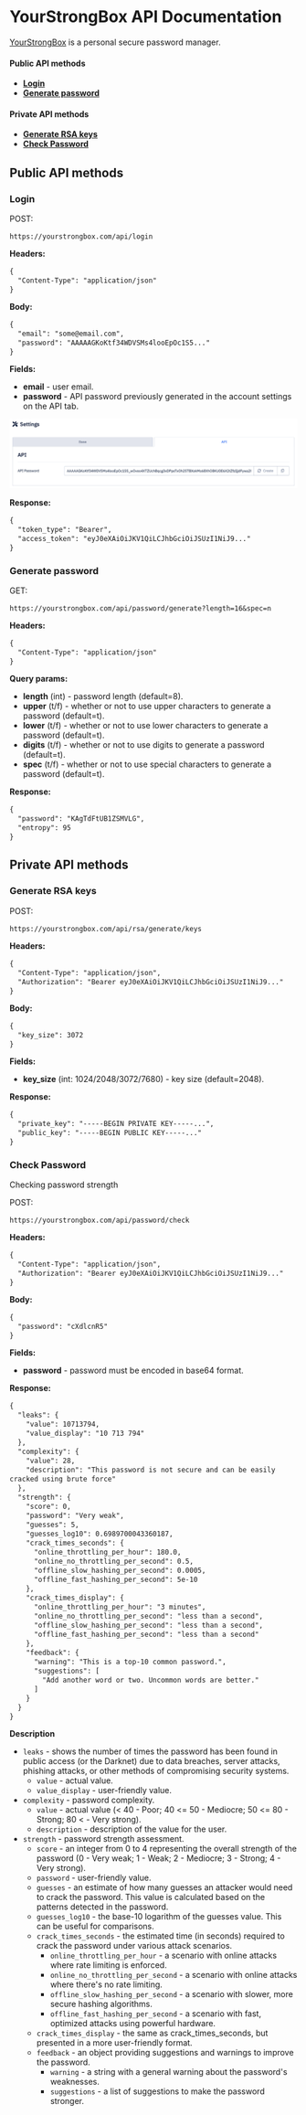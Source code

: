 # YourStrongBox API Documentation

[YourStrongBox](https://yourstrongbox.com/) is a personal secure password manager.

#### Public API methods
- **[Login](#login)**
- **[Generate password](#gen-pass)**

#### Private API methods
- **[Generate RSA keys](#gen-rsa-keys)**
- **[Check Password](#password-check)**

## Public API methods

### <a id="login"></a>Login

POST:

```
https://yourstrongbox.com/api/login
```
**Headers:**

```
{
  "Content-Type": "application/json"
}
```
**Body:**

```
{
  "email": "some@email.com",
  "password": "AAAAAGKoKtf34WDVSMs4looEpOc1S5..."
}
```
**Fields:**

- **email** - user email.
- **password** - API password previously generated in the account settings on the API tab.

![img](imgs/settings-api-pass.png)

**Response:**

```
{
  "token_type": "Bearer",
  "access_token": "eyJ0eXAiOiJKV1QiLCJhbGciOiJSUzI1NiJ9..."
}
```

### <a id="gen-pass"></a>Generate password
GET:

```
https://yourstrongbox.com/api/password/generate?length=16&spec=n
```
**Headers:**

```
{
  "Content-Type": "application/json"
}
```

**Query params:**

- **length** (int) - password length (default=8).
- **upper** (t/f) - whether or not to use upper characters to generate a password (default=t).
- **lower** (t/f) - whether or not to use lower characters to generate a password (default=t).
- **digits** (t/f) - whether or not to use digits to generate a password (default=t).
- **spec** (t/f) - whether or not to use special characters to generate a password (default=t).

**Response:**

```
{
  "password": "KAgTdFtUB1ZSMVLG",
  "entropy": 95
}
```

## Private API methods

### <a id="gen-rsa-keys"></a>Generate RSA keys
POST:

```
https://yourstrongbox.com/api/rsa/generate/keys
```

**Headers:**

```
{
  "Content-Type": "application/json",
  "Authorization": "Bearer eyJ0eXAiOiJKV1QiLCJhbGciOiJSUzI1NiJ9..."
}
```
**Body:**

```
{
  "key_size": 3072
}
```

**Fields:**

 - **key_size** (int: 1024/2048/3072/7680) - key size (default=2048).

**Response:**

```
{
  "private_key": "-----BEGIN PRIVATE KEY-----...",
  "public_key": "-----BEGIN PUBLIC KEY-----..."
}
```
### <a id="password-check"></a>Check Password
Checking password strength

POST:

```
https://yourstrongbox.com/api/password/check
```

**Headers:**

```
{
  "Content-Type": "application/json",
  "Authorization": "Bearer eyJ0eXAiOiJKV1QiLCJhbGciOiJSUzI1NiJ9..."
}
```
**Body:**

```
{
  "password": "cXdlcnR5"
}
```

**Fields:**

 - **password** - password must be encoded in base64 format.

**Response:**

```
{
  "leaks": {
    "value": 10713794,
    "value_display": "10 713 794"
  },
  "complexity": {
    "value": 28,
    "description": "This password is not secure and can be easily cracked using brute force"
  },
  "strength": {
    "score": 0,
    "password": "Very weak",
    "guesses": 5,
    "guesses_log10": 0.6989700043360187,
    "crack_times_seconds": {
      "online_throttling_per_hour": 180.0,
      "online_no_throttling_per_second": 0.5,
      "offline_slow_hashing_per_second": 0.0005,
      "offline_fast_hashing_per_second": 5e-10
    },
    "crack_times_display": {
      "online_throttling_per_hour": "3 minutes",
      "online_no_throttling_per_second": "less than a second",
      "offline_slow_hashing_per_second": "less than a second",
      "offline_fast_hashing_per_second": "less than a second"
    },
    "feedback": {
      "warning": "This is a top-10 common password.",
      "suggestions": [
        "Add another word or two. Uncommon words are better."
      ]
    }
  }
}
```
**Description**

- `leaks` - shows the number of times the password has been found in public access (or the Darknet) due to data breaches, server attacks, phishing attacks, or other methods of compromising security systems.
	- `value` - actual value.
	- `value_display` - user-friendly value.
- `complexity` - password complexity.
	- `value` - actual value (< 40 - Poor; 40 <= 50 - Mediocre; 50 <= 80 - Strong; 80 < - Very strong).
	- `description` - description of the value for the user.
- `strength` - password strength assessment.
	- `score` - an integer from 0 to 4 representing the overall strength of the password (0 - Very weak; 1 - Weak; 2 - Mediocre; 3 - Strong; 4 - Very strong).
	- `password` - user-friendly value.
	- `guesses` - an estimate of how many guesses an attacker would need to crack the password. This value is calculated based on the patterns detected in the password.
	- `guesses_log10` - the base-10 logarithm of the guesses value. This can be useful for comparisons.
	- `crack_times_seconds` - the estimated time (in seconds) required to crack the password under various attack scenarios.
		- `online_throttling_per_hour` - a scenario with online attacks where rate limiting is enforced.
		- `online_no_throttling_per_second` - a scenario with online attacks where there's no rate limiting.
		- `offline_slow_hashing_per_second` - a scenario with slower, more secure hashing algorithms.
		- `offline_fast_hashing_per_second` - a scenario with fast, optimized attacks using powerful hardware.
	- `crack_times_display` - the same as crack\_times\_seconds, but presented in a more user-friendly format.
	- `feedback` - an object providing suggestions and warnings to improve the password.
		- `warning` - a string with a general warning about the password's weaknesses.
		- `suggestions` - a list of suggestions to make the password stronger.